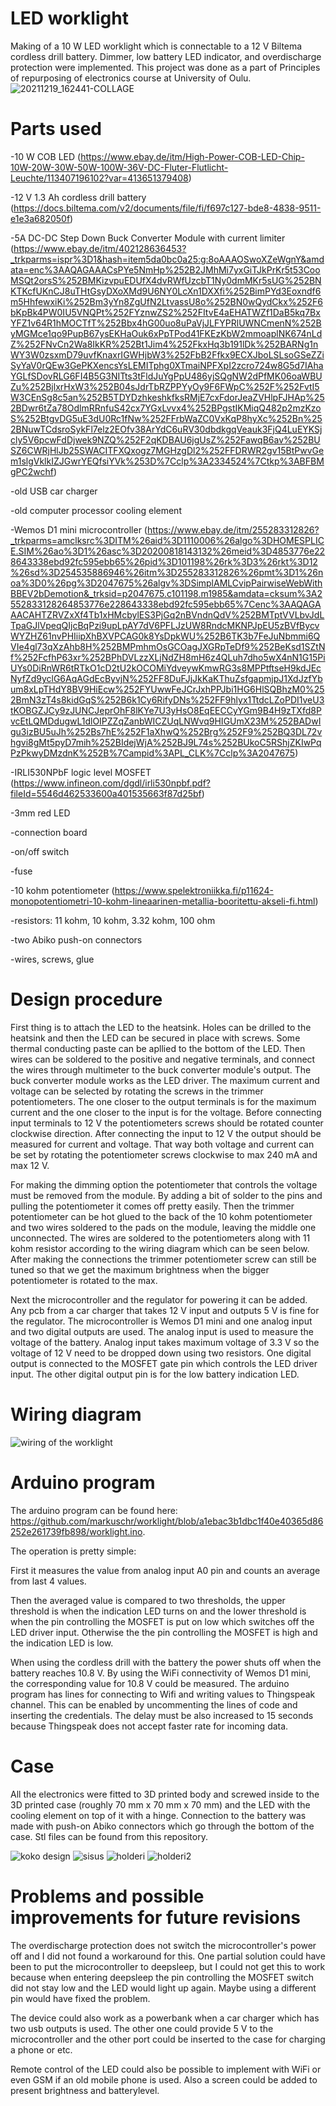 # LED worklight

Making of a 10 W LED worklight which is connectable to a 12 V Biltema cordless drill battery. Dimmer, low battery LED indicator, and overdischarge protection were implemented.
This project was done as a part of Principles of repurposing of electronics course at University of Oulu.
![20211219_162441-COLLAGE](https://user-images.githubusercontent.com/96006405/146678409-bee5d322-306a-45b3-b3f2-4c59b65f59d4.jpg)


# Parts used

-10 W COB LED (https://www.ebay.de/itm/High-Power-COB-LED-Chip-10W-20W-30W-50W-100W-36V-DC-Fluter-Flutlicht-Leuchte/113407196102?var=413651379408)

-12 V 1.3 Ah cordless drill battery (https://docs.biltema.com/v2/documents/file/fi/f697c127-bde8-4838-9511-e1e3a682050f)

-5A DC-DC Step Down Buck Converter Module with current limiter (https://www.ebay.de/itm/402128636453?_trkparms=ispr%3D1&hash=item5da0bc0a25:g:8oAAAOSwoXZeWgnY&amdata=enc%3AAQAGAAACsPYe5NmHp%252B2JMhMi7yxGiTJkPrKr5t53CooMSQt2orsS%252BMKizvpuEDUfX4dvRWfUzcbT1Ny0dmMKr5sUG%252BNKTKcfUKnCJ8uTHtGsyDXoXMd9U6NY0LcXn1DXXfi%252BimPYd3Eoxndf6m5HhfewxiKi%252Bm3yYn8ZgUfN2LtvassU8o%252BN0wQydCkx%252F6bKpBk4PW0IU5VNQPt%252FYznwZS2%252FItvE4aEHATWZf1DaB5kq7BxYFZ1v64R1hMOCTfT%252Bbx4hG00uo8uPaVjJLFYPRlUWNCmenN%252ByMGMce1qo9PupB67ysEKHaOuk6xPpTPod41FKEzKbW2mmoaplNK674nLdZ%252FNvCn2Wa8IkKR%252Bt1Jim4%252FkxHq3b191lDk%252BARNg1nWY3W0zsxmD79uvfKnaxrIGWHjbW3%252FbB2Ffkx9ECXJboLSLsoGSeZZiSyYaV0rQEw3GePKXencsYsLEMITphg0XTmaiNPFXpI2zcro724w8G5d7IAhaYGLfSDovRLG6FI4B5G3NITts3tFldJuYgPpU486yjSQgNW2dPfMK06oaWBUZu%252BjlxrHxW3%252B04sJdrTbRZPPYyOy9F6FWpC%252F%252FvtI5W3CEnSg8c5an%252B5TDYDzhkeshkfksRMjE7cxFdorJeaZVHlpFJHAp%252BDwr6tZa78OdlmRRnfuS42cx7YGxLvvx4%252BPgstIKMiqQ482p2mzKzoS%252BtgvDG5uE3dU0Rc1fNw%252FFrbWaZC0VxKqP8hyXc%252Bn%252BNuwTCdsroSykFl7elz2EOfv38ArYdC6uRV30dbdkgqVeauk3FjQ4LuEYKSjcly5V6pcwFdDjwek9NZQ%252F2qKDBAU6jgUsZ%252FawqB6av%252BUSZ6CWRjHlJb25SWACITFXQxogz7MGHzgDl2%252FFDRWR2gv15BtPwvGem1slgVklkIZJGwrYEQfsiYVk%253D%7Cclp%3A2334524%7Ctkp%3ABFBMgPC2wchf)

-old USB car charger

-old computer processor cooling element

-Wemos D1 mini microcontroller (https://www.ebay.de/itm/255283312826?_trkparms=amclksrc%3DITM%26aid%3D1110006%26algo%3DHOMESPLICE.SIM%26ao%3D1%26asc%3D20200818143132%26meid%3D4853776e228643338ebd92fc595ebb65%26pid%3D101198%26rk%3D3%26rkt%3D12%26sd%3D254535886946%26itm%3D255283312826%26pmt%3D1%26noa%3D0%26pg%3D2047675%26algv%3DSimplAMLCvipPairwiseWebWithBBEV2bDemotion&_trksid=p2047675.c101198.m1985&amdata=cksum%3A2552833128264853776e228643338ebd92fc595ebb65%7Cenc%3AAQAGAAACAHTZRVZxXf4Tb1xHMcbylES3PjGq2nBVndnQdV%252BMTptVVLbvJdLTpaGJlVpeqQIjcBqPzi9upLpAY7dV6PFLJzUW8RndcMKNPJpEU5zBVfBycvWYZHZ61nvPHIiipXhBXVPCAG0k8YsDpkWU%252B6TK3b7FeJuNbmmi6QVIe4gl73qXzAhb8H%252BMPmhmOsGCOagJXGRpTeDf9%252BeKsd1SZtNf%252FcfhP63xr%252BPhDVLzzXLjNdZH8mH6z4QLuh7dho5wX4nN1G15PiUYs0DiRnWR6tRTkO1cD2tU2kOCOMiYdveywKmwRG3s8MPPtftseH9kdJEcNyfZd9yclG6AqAGdEcByvjN%252FF8DuFJjJkKaKThuZsfgapmjpJ1XdJzfYbum8xLpTHdY8BV9HiEcw%252FYUwwFeJCrJxhPPJbi1HG6HlSQBhzM0%252BmN3zT4s8kidGqS%252B6k1Cy6RifyDNs%252FF9hlyx1TtdcLZoPDI1veU3tKOBGZJCy9zJUNCJeprOhF8lKYe7U3yHsO8EqEECCyYGm9B4H9zTXfd8PvcEtLQMDdugwL1dlOIPZZqZanbWICZUqLNWvq9HIGUmX23M%252BADwIgu3izBU5uJh%252Bs7hE%252F1aXhwQ%252Brg%252F9%252BQ3DL72vhgvi8gMt5pyD7mih%252BIdejWjA%252BJ9L74s%252BUkoC5RShjZKIwPqPzPkwyDMzdnK%252B%7Campid%3APL_CLK%7Cclp%3A2047675)

-IRLI530NPbF logic level MOSFET (https://www.infineon.com/dgdl/irli530npbf.pdf?fileId=5546d462533600a401535663f87d25bf)

-3mm red LED

-connection board

-on/off switch

-fuse

-10 kohm potentiometer (https://www.spelektroniikka.fi/p11624-monopotentiometri-10-kohm-lineaarinen-metallia-booritettu-akseli-fi.html)

-resistors: 11 kohm, 10 kohm, 3.32 kohm, 100 ohm 

-two Abiko push-on connectors

-wires, screws, glue

# Design procedure

First thing is to attach the LED to the heatsink. Holes can be drilled to the heatsink and then the LED can be secured in place with screws. Some thermal conducting paste can be apllied to the bottom of the LED. Then wires can be soldered to the positive and negative terminals, and connect the wires through multimeter to the buck converter module's output. The buck converter module works as the LED driver. The maximum current and voltage can be selected by rotating the screws in the trimmer potentiometers. The one closer to the output terminals is for the maximum current and the one closer to the input is for the voltage. Before connecting input terminals to 12 V the potentiometers screws should be rotated counter clockwise direction. After connecting the input to 12 V the output should be measured for current and voltage. That way both voltage and current can be set by rotating the potentiometer screws clockwise to max 240 mA and max 12 V.

For making the dimming option the potentiometer that controls the voltage must be removed from the module. By adding a bit of solder to the pins and pulling the potentiometer it comes off pretty easily. Then the trimmer potentiometer can be hot glued to the back of the 10 kohm potentiometer and two wires soldered to the pads on the module, leaving the middle one unconnected. The wires are soldered to the potentiometers along with 11 kohm resistor according to the wiring diagram which can be seen below. After making the connections the trimmer potentiometer screw can still be tuned so that we get the maximum brightness when the bigger potentiometer is rotated to the max.

Next the microcontroller and the regulator for powering it can be added. Any pcb from a car charger that takes 12 V input and outputs 5 V is fine for the regulator. The microcontroller is Wemos D1 mini and one analog input and two digital outputs are used. The analog input is used to measure the voltage of the battery. Analog input takes maximum voltage of 3.3 V so the voltage of 12 V need to be dropped down using two resistors. One digital output is connected to the MOSFET gate pin which controls the LED driver input. The other digital output pin is for the low battery indication LED. 

# Wiring diagram

![wiring of the worklight](https://user-images.githubusercontent.com/96006405/146410564-97dff615-c898-4bcc-9aad-548d0920435c.JPG)

# Arduino program
The arduino program can be found here: https://github.com/markuschr/worklight/blob/a1ebac3b1dbc1f40e40365d86252e261739fb898/worklight.ino.

The operation is pretty simple: 

First it measures the value from analog input A0 pin and counts an average from last 4 values. 

Then the averaged value is compared to two thresholds, the upper threshold is when the indication LED turns on and the lower threshold is when the pin controlling the MOSFET is put on low which switches off the LED driver input.  Otherwise the the pin controlling the MOSFET is high and the indication LED is low.

When using the cordless drill with the battery the power shuts off when the battery reaches 10.8 V. By using the WiFi connectivity of Wemos D1 mini, the corresponding value for 10.8 V could be measured. The arduino program has lines for connecting to Wifi and writing values to Thingspeak channel. This can be enabled by uncommenting the lines of code and inserting the credentials. The delay must be also increased to 15 seconds because Thingspeak does not accept faster rate for incoming data.

# Case

All the electronics were fitted to 3D printed body and screwed inside to the 3D printed case (roughly 70 mm x 70 mm x 70 mm) and the LED with the cooling element on top of it with a hinge. Connection to the battery was made with push-on Abiko connectors which go through the bottom of the case. Stl files can be found from this repository.

![koko design](https://user-images.githubusercontent.com/96006405/148766713-b4479599-b809-421e-beea-dee6de8ce838.JPG)
![sisus](https://user-images.githubusercontent.com/96006405/148767554-4f8eacb6-fba6-4b80-b81a-4166bcb1296d.JPG)
![holderi](https://user-images.githubusercontent.com/96006405/148767678-99968df3-516e-408f-9fb4-d628923e6144.JPG)
![holderi2](https://user-images.githubusercontent.com/96006405/148767717-caf4c77c-4de6-4272-b9e7-639cdf3e4235.JPG)



# Problems and possible improvements for future revisions
The overdischarge protection does not switch the microcontroller's power off and I did not found a workaround for this. One partial solution could have been to put the microcontroller to deepsleep, but I could not get this to work because when entering deepsleep the pin controlling the MOSFET switch did not stay low and the LED would light up again. Maybe using a different pin would have fixed the problem.

The device could also work as a powerbank when a car charger which has two usb outputs is used. The other one could provide 5 V to the microcontroller and the other port could be inserted to the case for charging a phone or etc.

Remote control of the LED could also be possible to implement with WiFi or even GSM if an old mobile phone is used.
Also a screen could be added to present brightness and batterylevel.




